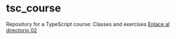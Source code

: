 # tsc_course
Repository for a TypeScript course: Classes and exercises
[Enlace al directorio 02](./02/)
